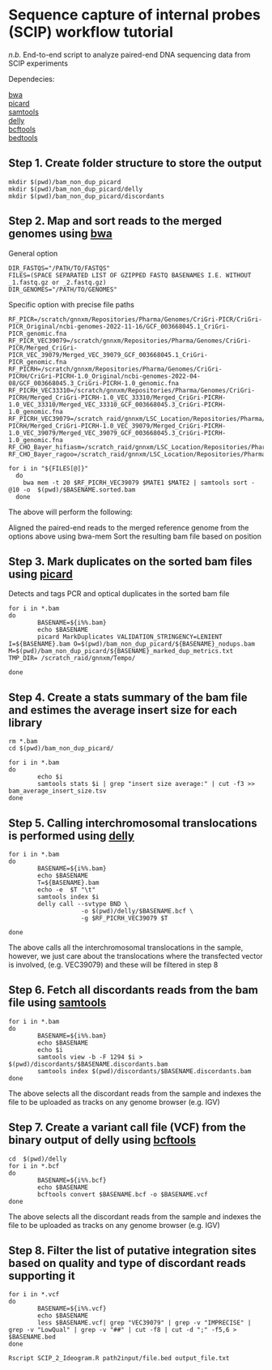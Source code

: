 # Sequence capture of internal probes (SCIP) workflow tutorial

_n.b._ End-to-end script to analyze paired-end DNA sequencing data from SCIP experiments

Dependecies:

[bwa](https://sourceforge.net/projects/bio-bwa/files/)  
[picard](http://broadinstitute.github.io/picard/picard-metric-definitions.html#DuplicationMetrics/)  
[samtools](http://www.htslib.org/)  
[delly](https://github.com/dellytools/delly)  
[bcftools](http://www.htslib.org/)  
[bedtools](https://bedtools.readthedocs.io/en/latest/content/bedtools-suite.html) 

## Step 1. Create folder structure to store the output
```
mkdir $(pwd)/bam_non_dup_picard
mkdir $(pwd)/bam_non_dup_picard/delly
mkdir $(pwd)/bam_non_dup_picard/discordants
```

## Step 2. Map and sort reads to the merged genomes using [bwa](https://sourceforge.net/projects/bio-bwa/files/)

General option
```
DIR_FASTQS="/PATH/TO/FASTQS"
FILES=(SPACE SEPARATED LIST OF GZIPPED FASTQ BASENAMES I.E. WITHOUT _1.fastq.gz or _2.fastq.gz)
DIR_GENOMES="/PATH/TO/GENOMES"
```
Specific option with precise file paths 
```
RF_PICR=/scratch/gnnxm/Repositories/Pharma/Genomes/CriGri-PICR/CriGri-PICR_Original/ncbi-genomes-2022-11-16/GCF_003668045.1_CriGri-PICR_genomic.fna
RF_PICR_VEC39079=/scratch/gnnxm/Repositories/Pharma/Genomes/CriGri-PICR/Merged_CriGri-PICR_VEC_39079/Merged_VEC_39079_GCF_003668045.1_CriGri-PICR_genomic.fna
RF_PICRH=/scratch/gnnxm/Repositories/Pharma/Genomes/CriGri-PICRH/CriGri-PICRH-1.0_Original/ncbi-genomes-2022-04-08/GCF_003668045.3_CriGri-PICRH-1.0_genomic.fna
RF_PICRH_VEC33310=/scratch/gnnxm/Repositories/Pharma/Genomes/CriGri-PICRH/Merged_CriGri-PICRH-1.0_VEC_33310/Merged_CriGri-PICRH-1.0_VEC_33310/Merged_VEC_33310_GCF_003668045.3_CriGri-PICRH-1.0_genomic.fna
RF_PICRH_VEC39079=/scratch_raid/gnnxm/LSC_Location/Repositories/Pharma/Genomes/CriGri-PICRH/Merged_CriGri-PICRH-1.0_VEC_39079/Merged_CriGri-PICRH-1.0_VEC_39079/Merged_VEC_39079_GCF_003668045.3_CriGri-PICRH-1.0_genomic.fna
RF_CHO_Bayer_hifiasm=/scratch_raid/gnnxm/LSC_Location/Repositories/Pharma/Genomes/CHO_Bayer/assem/asm.fasta
RF_CHO_Bayer_ragoo=/scratch_raid/gnnxm/LSC_Location/Repositories/Pharma/Genomes/CHO_Bayer/scaffolding/asm_ragoo.fasta
```

```
for i in "${FILES[@]}"
  do
    bwa mem -t 20 $RF_PICRH_VEC39079 $MATE1 $MATE2 | samtools sort -@10 -o  $(pwd)/$BASENAME.sorted.bam
  done
```

The above will perform the following:

Aligned the paired-end reads to the merged reference genome from the options above using bwa-mem
Sort the resulting bam file based on position

## Step 3. Mark duplicates on the sorted bam files using [picard](http://broadinstitute.github.io/picard/picard-metric-definitions.html#DuplicationMetrics) 

Detects and tags PCR and optical duplicates in the sorted bam file
```
for i in *.bam
do
        BASENAME=${i%%.bam}                           
        echo $BASENAME
        picard MarkDuplicates VALIDATION_STRINGENCY=LENIENT I=${BASENAME}.bam O=$(pwd)/bam_non_dup_picard/${BASENAME}_nodups.bam M=$(pwd)/bam_non_dup_picard/${BASENAME}_marked_dup_metrics.txt TMP_DIR= /scratch_raid/gnnxm/Tempo/

done
```

## Step 4. Create a stats summary of the bam file and estimes the average insert size for each library

```
rm *.bam
cd $(pwd)/bam_non_dup_picard/

for i in *.bam
do
        echo $i
        samtools stats $i | grep "insert size average:" | cut -f3 >> bam_average_insert_size.tsv
done
```

## Step 5. Calling interchromosomal translocations is performed using [delly](https://github.com/dellytools/delly)

```
for i in *.bam
do
        BASENAME=${i%%.bam}
        echo $BASENAME
        T=${BASENAME}.bam
        echo -e  $T "\t"
        samtools index $i
        delly call --svtype BND \ 
                    -o $(pwd)/delly/$BASENAME.bcf \
                    -g $RF_PICRH_VEC39079 $T

done
```

The above calls all the interchromosomal translocations in the sample, however, we just care about the translocations where the transfected vector is involved, (e.g. VEC39079) and these will be filtered in step 8
 
## Step 6. Fetch all discordants reads from the bam file using [samtools](http://www.htslib.org/)

```
for i in *.bam
do
        BASENAME=${i%%.bam}
        echo $BASENAME
        echo $i
        samtools view -b -F 1294 $i > $(pwd)/discordants/$BASENAME.discordants.bam
        samtools index $(pwd)/discordants/$BASENAME.discordants.bam
done
```

The above selects all the discordant reads from the sample and indexes the file to be uploaded as tracks on any genome browser (e.g. IGV)

## Step 7. Create a variant call file (VCF) from the binary output of delly using [bcftools](http://www.htslib.org/)  

```
cd  $(pwd)/delly
for i in *.bcf
do
        BASENAME=${i%%.bcf}
        echo $BASENAME
        bcftools convert $BASENAME.bcf -o $BASENAME.vcf
done
```
The above selects all the discordant reads from the sample and indexes the file to be uploaded as tracks on any genome browser (e.g. IGV)

## Step 8. Filter the list of putative integration sites based on quality and type of discordant reads supporting it 

```
for i in *.vcf
do
        BASENAME=${i%%.vcf}
        echo $BASENAME
        less $BASENAME.vcf| grep "VEC39079" | grep -v "IMPRECISE" | grep -v "LowQual" | grep -v "##" | cut -f8 | cut -d ";" -f5,6 > $BASENAME.bed
done
```

```
Rscript SCIP_2_Ideogram.R path2input/file.bed output_file.txt
```
